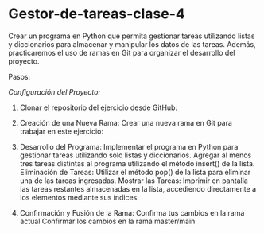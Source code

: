 # Gestor-de-tareas-clase-4
Crear un programa en Python que permita gestionar tareas utilizando listas y diccionarios para almacenar y manipular los datos de las tareas. Además, practicaremos el uso de ramas en Git para organizar el desarrollo del proyecto.

Pasos:

*Configuración del Proyecto:*

1. Clonar el repositorio del ejercicio desde GitHub:

2. Creación de una Nueva Rama:
Crear una nueva rama en Git para trabajar en este ejercicio:

3. Desarrollo del Programa:
Implementar el programa en Python para gestionar tareas utilizando solo listas y diccionarios.
Agregar al menos tres tareas distintas al programa utilizando el método insert() de la lista.
 Eliminación de Tareas:
Utilizar el método pop() de la lista para eliminar una de las tareas ingresadas.
 Mostrar las Tareas:
Imprimir en pantalla las tareas restantes almacenadas en la lista, accediendo directamente a los elementos mediante sus índices.
4. Confirmación y Fusión de la Rama:
 Confirma tus cambios en la rama actual
 Confirmar los cambios en la rama master/main

